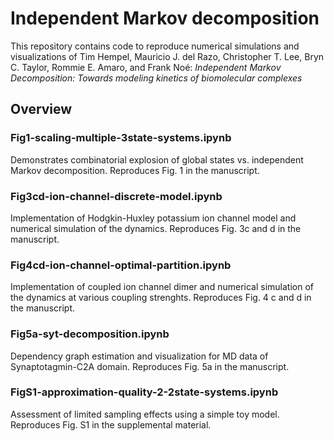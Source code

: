 # Independent Markov decomposition
This repository contains code to reproduce numerical simulations and visualizations of
Tim Hempel, Mauricio J. del Razo, Christopher T. Lee, Bryn C. Taylor, Rommie E. Amaro, and Frank Noé:
*Independent Markov Decomposition: Towards modeling kinetics of biomolecular complexes*


## Overview
### Fig1-scaling-multiple-3state-systems.ipynb
Demonstrates combinatorial explosion of global states vs. independent Markov decomposition. Reproduces Fig. 1 in the manuscript.

### Fig3cd-ion-channel-discrete-model.ipynb
Implementation of Hodgkin-Huxley potassium ion channel model and numerical simulation of the dynamics. Reproduces Fig. 3c and d in the manuscript.

### Fig4cd-ion-channel-optimal-partition.ipynb
Implementation of coupled ion channel dimer and numerical simulation of the dynamics at various coupling strenghts. 
Reproduces Fig. 4 c and d in the manuscript.

### Fig5a-syt-decomposition.ipynb
Dependency graph estimation and visualization for MD data of Synaptotagmin-C2A domain. Reproduces Fig. 5a in the manuscript.

### FigS1-approximation-quality-2-2state-systems.ipynb
Assessment of limited sampling effects using a simple toy model. Reproduces Fig. S1 in the supplemental material.
